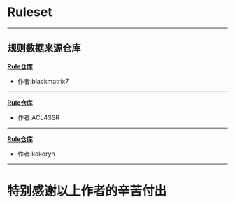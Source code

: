 # Ruleset
-------
**规则数据来源仓库**
-------
**[Rule仓库](https://github.com/blackmatrix7/ios_rule_script)**

- 作者:blackmatrix7
-------
**[Rule仓库](https://github.com/ACL4SSR/ACL4SSR)**

- 作者:ACL4SSR
-------
**[Rule仓库](https://github.com/kokoryh/Script)**

- 作者:kokoryh
-------
# 特别感谢以上作者的辛苦付出
